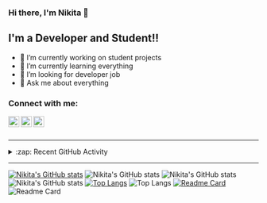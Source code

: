 ### Hi there, I'm Nikita 👋


## I'm a Developer and Student!!

- 🔭 I’m currently working on student projects
- 🌱 I’m currently learning everything
- 🤔 I’m looking for developer job
- 💬 Ask me about everything

### Connect with me:

[<img align="left" alt="Telegram" width="22px" src="https://cdn.jsdelivr.net/npm/simple-icons@v3/icons/telegram.svg" />][telegram]
[<img align="left" alt="Instagram" width="22px" src="https://cdn.jsdelivr.net/npm/simple-icons@v3/icons/instagram.svg" />][instagram]
[<img align="left" alt="Vk" width="22px" src="https://cdn.jsdelivr.net/npm/simple-icons@v3/icons/vk.svg" />][vk]

<br />
<br />

---

<details>
  <summary>:zap: Recent GitHub Activity</summary>
<!--START_SECTION:activity-->
1. 💪 Opened PR [#1](https://github.com/TIove/DevTools/pull/1) in [TIove/DevTools](https://github.com/TIove/DevTools)
<!--END_SECTION:activity-->
</details>

---

[![Nikita's GitHub stats](https://github-readme-stats.vercel.app/api?username=DUNNIK)](https://github.com/anuraghazra/github-readme-stats)
![Nikita's GitHub stats](https://github-readme-stats.vercel.app/api?username=DUNNIK&count_private=true)
![Nikita's GitHub stats](https://github-readme-stats.vercel.app/api?username=DUNNIK&show_icons=true)
![Nikita's GitHub stats](https://github-readme-stats.vercel.app/api?username=DUNNIK&show_icons=true&theme=chartreuse-dark)
[![Top Langs](https://github-readme-stats.vercel.app/api/top-langs/?username=DUNNIK)](https://github.com/anuraghazra/github-readme-stats)
![Top Langs](https://github-readme-stats.vercel.app/api?username=DUNNIK&theme=chartreuse-dark)
[![Readme Card](https://github-readme-stats.vercel.app/api/pin/?username=anuraghazra&repo=github-readme-stats)](https://github.com/anuraghazra/github-readme-stats)
![Readme Card](https://github-readme-stats.vercel.app/api?username=DUNNIK&theme=chartreuse-dark)



[telegram]: https://t.me/dunaevnikita
[instagram]: https://instagram.com/_dunnik
[vk]: https://vk.com/dunn1

